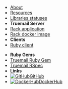 - [About](about)
- [Resources](resources)
- [Libraries statuses](truemail-family)
- **Truemail Server**
- [Rack application](https://truemail-rb.org/truemail-rack ':target=_self')
- [Rack docker image](https://truemail-rb.org/truemail-rack-docker-image ':target=_self')
- **Clients**
- [Ruby client](https://truemail-rb.org/truemail-ruby-client ':target=_self')
<!-- - [Crystal client](https://truemail-rb.org/truemail-crystal-client ':target=_self') -->
<!-- - [Java client](https://truemail-rb.org/truemail-java-client ':target=_self') -->
- **Ruby Gems**
- [Truemail Ruby Gem](https://truemail-rb.org/truemail-gem ':target=_self')
- [Truemail RSpec](https://truemail-rb.org/truemail-rspec ':target=_self')
- **Links**
- [![GitHub](https://icongr.am/devicon/github-original.svg?color=808080&size=16)GitHub](https://github.com/truemail-rb)
- [![DockerHub](https://icongr.am/devicon/docker-plain-wordmark.svg?color=808080&size=16)DockerHub](https://hub.docker.com/u/truemail)
